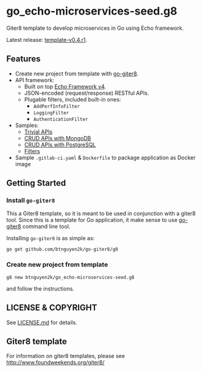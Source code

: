 # go_echo-microservices-seed.g8

Giter8 template to develop microservices in Go using Echo framework.

Latest release: [template-v0.4.r1](RELEASE-NOTES.md).

## Features

- Create new project from template with [go-giter8](https://github.com/btnguyen2k/go-giter8).
- API framework:
  - Built on top [Echo Framework v4](https://echo.labstack.com).
  - JSON-encoded (request/response) RESTful APIs.
  - Plugable filters, included built-in ones:
    - `AddPerfInfoFilter`
    - `LoggingFilter`
    - `AuthenticationFilter`
- Samples:
  - [Trivial APIs](src/main/g8/src/samples)
  - [CRUD APIs with MongoDB](src/main/g8/src/samples_crud_mongodb)
  - [CRUD APIs with PostgreSQL](src/main/g8/src/samples_crud_pgsql)
  - [Filters](src/main/g8/src/samples_api_filters)
- Sample `.gitlab-ci.yaml` & `Dockerfile` to package application as Docker image

## Getting Started

### Install `go-giter8`

This a Giter8 template, so it is meant to be used in conjunction with a giter8 tool.
Since this is a template for Go application, it make sense to use [go-giter8](https://github.com/btnguyen2k/go-giter8) command line tool.

Installing `go-giter8` is as simple as:

```
go get github.com/btnguyen2k/go-giter8/g8
```

### Create new project from template

```
g8 new btnguyen2k/go_echo-microservices-seed.g8
```

and follow the instructions.


## LICENSE & COPYRIGHT

See [LICENSE.md](LICENSE.md) for details.

## Giter8 template

For information on giter8 templates, please see http://www.foundweekends.org/giter8/
